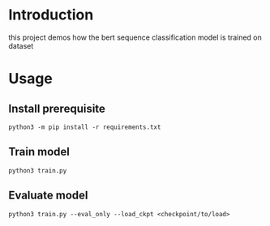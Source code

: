 # Introduction

this project demos how the bert sequence classification model is trained on dataset

# Usage

## Install prerequisite

```shell
python3 -m pip install -r requirements.txt
```

## Train model

```shell
python3 train.py
```

## Evaluate model

```shell
python3 train.py --eval_only --load_ckpt <checkpoint/to/load>
```
